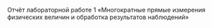 Отчёт лабораторной работе 1
«Многократные прямые измерения физических величин и обработка результатов наблюдений»